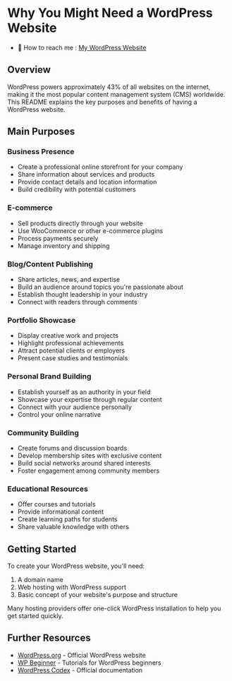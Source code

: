 # Why You Might Need a WordPress Website

- 📧 How to reach me : [My WordPress Website](https://chandrashekharportfolio.wordpress.com/)

## Overview
WordPress powers approximately 43% of all websites on the internet, making it the most popular content management system (CMS) worldwide. This README explains the key purposes and benefits of having a WordPress website.

## Main Purposes

### Business Presence
- Create a professional online storefront for your company
- Share information about services and products
- Provide contact details and location information
- Build credibility with potential customers

### E-commerce
- Sell products directly through your website
- Use WooCommerce or other e-commerce plugins
- Process payments securely
- Manage inventory and shipping

### Blog/Content Publishing
- Share articles, news, and expertise
- Build an audience around topics you're passionate about
- Establish thought leadership in your industry
- Connect with readers through comments

### Portfolio Showcase
- Display creative work and projects
- Highlight professional achievements
- Attract potential clients or employers
- Present case studies and testimonials

### Personal Brand Building
- Establish yourself as an authority in your field
- Showcase your expertise through regular content
- Connect with your audience personally
- Control your online narrative

### Community Building
- Create forums and discussion boards
- Develop membership sites with exclusive content
- Build social networks around shared interests
- Foster engagement among community members

### Educational Resources
- Offer courses and tutorials
- Provide informational content
- Create learning paths for students
- Share valuable knowledge with others

## Getting Started
To create your WordPress website, you'll need:
1. A domain name
2. Web hosting with WordPress support
3. Basic concept of your website's purpose and structure

Many hosting providers offer one-click WordPress installation to help you get started quickly.

## Further Resources
- [WordPress.org](https://wordpress.org) - Official WordPress website
- [WP Beginner](https://wpbeginner.com) - Tutorials for WordPress beginners
- [WordPress Codex](https://codex.wordpress.org) - Official documentation


